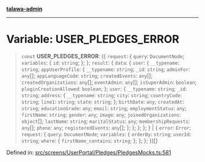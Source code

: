[**talawa-admin**](../../../../../README.md)

***

# Variable: USER\_PLEDGES\_ERROR

> `const` **USER\_PLEDGES\_ERROR**: (\{ `request`: \{ `query`: `DocumentNode`; `variables`: \{ `id`: `string`; \}; \}; `result`: \{ `data`: \{ `user`: \{ `__typename`: `string`; `appUserProfile`: \{ `__typename`: `string`; `_id`: `string`; `adminFor`: `any`[]; `appLanguageCode`: `string`; `createdEvents`: `any`[]; `createdOrganizations`: `any`[]; `eventAdmin`: `any`[]; `isSuperAdmin`: `boolean`; `pluginCreationAllowed`: `boolean`; \}; `user`: \{ `__typename`: `string`; `_id`: `string`; `address`: \{ `__typename`: `string`; `city`: `string`; `countryCode`: `string`; `line1`: `string`; `state`: `string`; \}; `birthDate`: `any`; `createdAt`: `string`; `educationGrade`: `any`; `email`: `string`; `employmentStatus`: `any`; `firstName`: `string`; `gender`: `any`; `image`: `any`; `joinedOrganizations`: `object`[]; `lastName`: `string`; `maritalStatus`: `any`; `membershipRequests`: `any`[]; `phone`: `any`; `registeredEvents`: `any`[]; \}; \}; \}; \}; \} \| \{ `error`: `Error`; `request`: \{ `query`: `DocumentNode`; `variables`: \{ `orderBy`: `string`; `userId`: `string`; `where`: \{ `firstName_contains`: `string`; \}; \}; \}; \})[]

Defined in: [src/screens/UserPortal/Pledges/PledgesMocks.ts:581](https://github.com/MayankJha014/talawa-admin/blob/0dd35cc200a4ed7562fa81ab87ec9b2a6facd18b/src/screens/UserPortal/Pledges/PledgesMocks.ts#L581)
